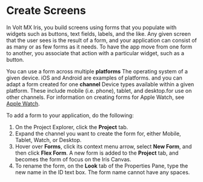                          


Create Screens
==============

In Volt MX Iris, you build screens using forms that you populate with widgets such as buttons, text fields, labels, and the like. Any given screen that the user sees is the result of a form, and your application can consist of as many or as few forms as it needs. To have the app move from one form to another, you associate that action with a particular widget, such as a button.

You can use a form across multiple **platforms** The operating system of a given device. iOS and Android are examples of platforms. and you can adapt a form created for one **channel** Device types available within a given platform. These include mobile (i.e. phone), tablet, and desktop.for use on other channels. For information on creating forms for Apple Watch, see [Apple Watch](Watch.md).


To add a form to your application, do the following:

1.  On the Project Explorer, click the **Project** tab.
2.  Expand the channel you want to create the form for, either Mobile, Tablet, Watch, or Desktop.
3.  Hover over **Forms**, click its context menu arrow, select
    **New Form**, and then click **Flex Form**. A new form is added to the **Project** tab, and becomes the form of focus on the Iris Canvas.
4.  To rename the form, on the **Look** tab of the Properties Pane, type the new name in the ID text box. The form name cannot have any spaces.
